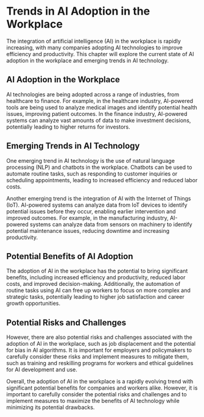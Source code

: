Trends in AI Adoption in the Workplace
=======================================================================================

The integration of artificial intelligence (AI) in the workplace is rapidly increasing, with many companies adopting AI technologies to improve efficiency and productivity. This chapter will explore the current state of AI adoption in the workplace and emerging trends in AI technology.

AI Adoption in the Workplace
----------------------------

AI technologies are being adopted across a range of industries, from healthcare to finance. For example, in the healthcare industry, AI-powered tools are being used to analyze medical images and identify potential health issues, improving patient outcomes. In the finance industry, AI-powered systems can analyze vast amounts of data to make investment decisions, potentially leading to higher returns for investors.

Emerging Trends in AI Technology
--------------------------------

One emerging trend in AI technology is the use of natural language processing (NLP) and chatbots in the workplace. Chatbots can be used to automate routine tasks, such as responding to customer inquiries or scheduling appointments, leading to increased efficiency and reduced labor costs.

Another emerging trend is the integration of AI with the Internet of Things (IoT). AI-powered systems can analyze data from IoT devices to identify potential issues before they occur, enabling earlier intervention and improved outcomes. For example, in the manufacturing industry, AI-powered systems can analyze data from sensors on machinery to identify potential maintenance issues, reducing downtime and increasing productivity.

Potential Benefits of AI Adoption
---------------------------------

The adoption of AI in the workplace has the potential to bring significant benefits, including increased efficiency and productivity, reduced labor costs, and improved decision-making. Additionally, the automation of routine tasks using AI can free up workers to focus on more complex and strategic tasks, potentially leading to higher job satisfaction and career growth opportunities.

Potential Risks and Challenges
------------------------------

However, there are also potential risks and challenges associated with the adoption of AI in the workplace, such as job displacement and the potential for bias in AI algorithms. It is important for employers and policymakers to carefully consider these risks and implement measures to mitigate them, such as training and reskilling programs for workers and ethical guidelines for AI development and use.

Overall, the adoption of AI in the workplace is a rapidly evolving trend with significant potential benefits for companies and workers alike. However, it is important to carefully consider the potential risks and challenges and to implement measures to maximize the benefits of AI technology while minimizing its potential drawbacks.
